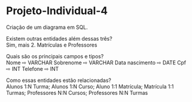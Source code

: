 # Projeto-Individual-4
Criação de um diagrama em SQL.

Existem outras entidades além dessas três?   
Sim, mais 2. Matrículas e Professores

Quais são os principais campos e tipos?   
Nome   ⇨   VARCHAR
Sobrenome   ⇨   VARCHAR
Data nascimento   ⇨   DATE
Cpf  ⇨   INT
Telefone   ⇨   INT

Como essas entidades estão relacionadas?  
Alunos 1:N Turma;
Alunos 1:N Curso;
Aluno 1:1 Matrícula;
Matrícula 1:1 Turmas; 
Professores N:N Cursos;
Professores N:N Turmas 
